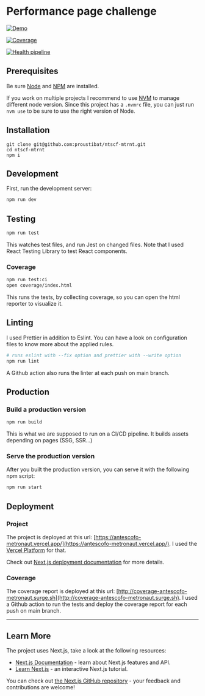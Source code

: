 # Performance page challenge

[![Demo](https://img.shields.io/badge/deployed-demo-2fa4cf.svg)](https://antescofo-metronaut.vercel.app/)

[![Coverage](https://img.shields.io/badge/coverage%20-report-facd07.svg)](https://coverage-antescofo-metronaut.surge.sh/)

[![Health pipeline](https://github.com/proustibat/ntscf-mtrnt/actions/workflows/health.yml/badge.svg)](https://github.com/proustibat/ntscf-mtrnt/actions/workflows/health.yml)



## Prerequisites
Be sure [Node](https://nodejs.org/) and [NPM](https://www.npmjs.com/) are installed.

If you work on multiple projects I recommend to use [NVM](https://github.com/nvm-sh/nvm) to manage different node version.
Since this project has a `.nvmrc` file, you can just run `nvm use` to be sure to use the right version of Node.

## Installation

```$xslt
git clone git@github.com:proustibat/ntscf-mtrnt.git
cd ntscf-mtrnt
npm i
```

## Development

First, run the development server:

```bash
npm run dev
```

## Testing
```bash
npm run test
```
This watches test files, and run Jest on changed files. Note that I used React Testing Library to test React components.

### Coverage
```bash
npm run test:ci
open coverage/index.html
```
This runs the tests, by collecting coverage, so you can open the html reporter to visualize it.

## Linting
I used Prettier in addition to Eslint. You can have a look on configuration files to know more about the applied rules.
```bash
# runs eslint with --fix option and prettier with --write option
npm run lint 
```

A Github action also runs the linter at each push on main branch.

## Production

### Build a production version
```bash
npm run build
```
This is what we are supposed to run on a CI/CD pipeline. It builds assets depending on pages (SSG, SSR...)

### Serve the production version
After you built the production version, you can serve it with the following npm script:
```bash
npm run start
```

## Deployment

### Project
The project is deployed at this url: [https://antescofo-metronaut.vercel.app/](https://antescofo-metronaut.vercel.app/).
I used the [Vercel Platform](https://vercel.com/new?utm_medium=default-template&filter=next.js&utm_source=create-next-app&utm_campaign=create-next-app-readme) for that.

Check out  [Next.js deployment documentation](https://nextjs.org/docs/deployment) for more details.


### Coverage
The coverage report is deployed at this url: [http://coverage-antescofo-metronaut.surge.sh](http://coverage-antescofo-metronaut.surge.sh).
I used a Github action to run the tests and deploy the coverage report for each push on main branch.

---

## Learn More

The project uses Next.js, take a look at the following resources:

- [Next.js Documentation](https://nextjs.org/docs) - learn about Next.js features and API.
- [Learn Next.js](https://nextjs.org/learn) - an interactive Next.js tutorial.

You can check out [the Next.js GitHub repository](https://github.com/vercel/next.js/) - your feedback and contributions are welcome!
